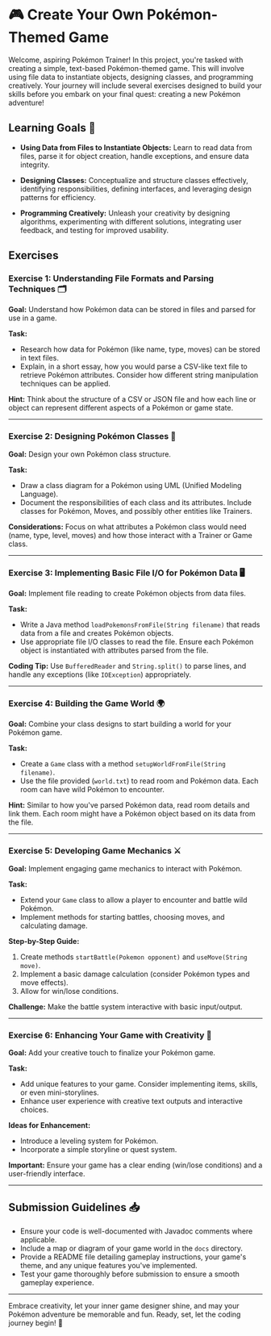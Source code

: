 # 🎮 Create Your Own Pokémon-Themed Game

Welcome, aspiring Pokémon Trainer! In this project, you're tasked with creating a simple, text-based Pokémon-themed game. This will involve using file data to instantiate objects, designing classes, and programming creatively. Your journey will include several exercises designed to build your skills before you embark on your final quest: creating a new Pokémon adventure!

## Learning Goals 📘

- **Using Data from Files to Instantiate Objects:** Learn to read data from files, parse it for object creation, handle exceptions, and ensure data integrity.

- **Designing Classes:** Conceptualize and structure classes effectively, identifying responsibilities, defining interfaces, and leveraging design patterns for efficiency.

- **Programming Creatively:** Unleash your creativity by designing algorithms, experimenting with different solutions, integrating user feedback, and testing for improved usability.

## Exercises

### Exercise 1: Understanding File Formats and Parsing Techniques 🗂️

**Goal:** Understand how Pokémon data can be stored in files and parsed for use in a game.

**Task:**
- Research how data for Pokémon (like name, type, moves) can be stored in text files.
- Explain, in a short essay, how you would parse a CSV-like text file to retrieve Pokémon attributes. Consider how different string manipulation techniques can be applied.

**Hint:** Think about the structure of a CSV or JSON file and how each line or object can represent different aspects of a Pokémon or game state.

---

### Exercise 2: Designing Pokémon Classes 🏫

**Goal:** Design your own Pokémon class structure.

**Task:**
- Draw a class diagram for a Pokémon using UML (Unified Modeling Language).
- Document the responsibilities of each class and its attributes. Include classes for Pokémon, Moves, and possibly other entities like Trainers.

**Considerations:** Focus on what attributes a Pokémon class would need (name, type, level, moves) and how those interact with a Trainer or Game class.

---

### Exercise 3: Implementing Basic File I/O for Pokémon Data 🖥️

**Goal:** Implement file reading to create Pokémon objects from data files.

**Task:**
- Write a Java method `loadPokemonsFromFile(String filename)` that reads data from a file and creates Pokémon objects.
- Use appropriate file I/O classes to read the file. Ensure each Pokémon object is instantiated with attributes parsed from the file.

**Coding Tip:** Use `BufferedReader` and `String.split()` to parse lines, and handle any exceptions (like `IOException`) appropriately.

---

### Exercise 4: Building the Game World 🌍

**Goal:** Combine your class designs to start building a world for your Pokémon game.

**Task:**
- Create a `Game` class with a method `setupWorldFromFile(String filename)`.
- Use the file provided (`world.txt`) to read room and Pokémon data. Each room can have wild Pokémon to encounter.

**Hint:** Similar to how you've parsed Pokémon data, read room details and link them. Each room might have a Pokémon object based on its data from the file.

---

### Exercise 5: Developing Game Mechanics ⚔️

**Goal:** Implement engaging game mechanics to interact with Pokémon.

**Task:**
- Extend your `Game` class to allow a player to encounter and battle wild Pokémon.
- Implement methods for starting battles, choosing moves, and calculating damage.

**Step-by-Step Guide:**
1. Create methods `startBattle(Pokemon opponent)` and `useMove(String move)`.
2. Implement a basic damage calculation (consider Pokémon types and move effects).
3. Allow for win/lose conditions.

**Challenge:** Make the battle system interactive with basic input/output.

---

### Exercise 6: Enhancing Your Game with Creativity 🌟

**Goal:** Add your creative touch to finalize your Pokémon game.

**Task:**
- Add unique features to your game. Consider implementing items, skills, or even mini-storylines.
- Enhance user experience with creative text outputs and interactive choices.

**Ideas for Enhancement:**
- Introduce a leveling system for Pokémon.
- Incorporate a simple storyline or quest system.

**Important:** Ensure your game has a clear ending (win/lose conditions) and a user-friendly interface.

---

## Submission Guidelines 📥

- Ensure your code is well-documented with Javadoc comments where applicable.
- Include a map or diagram of your game world in the `docs` directory.
- Provide a README file detailing gameplay instructions, your game's theme, and any unique features you've implemented.
- Test your game thoroughly before submission to ensure a smooth gameplay experience.

---

Embrace creativity, let your inner game designer shine, and may your Pokémon adventure be memorable and fun. Ready, set, let the coding journey begin! 🚀